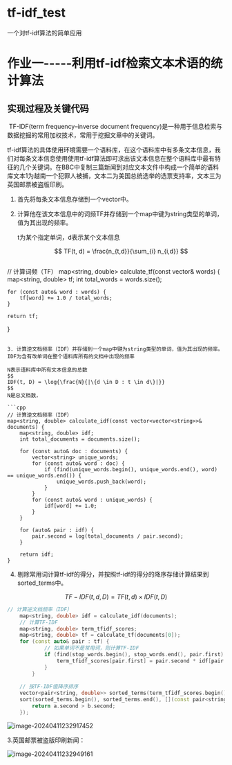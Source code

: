 # tf-idf_test
一个对tf-idf算法的简单应用
# 作业一-----利用tf-idf检索文本术语的统计算法

## 实现过程及关键代码

​	TF-IDF(term frequency–inverse document frequency)是一种用于信息检索与数据挖掘的常用加权技术，常用于挖掘文章中的关键词。

​	tf-idf算法的具体使用环境需要一个语料库，在这个语料库中有多条文本信息，我们对每条文本信息使用使用tf-idf算法即可求出该文本信息在整个语料库中最有特征的几个关键词。在BBC中复制三篇新闻到对应文本文件中构成一个简单的语料库
​	文本1为越南一个犯罪人被捕，文本二为美国总统选举的选票支持率，文本三为英国邮票被盗版印刷。

1. 首先将每条文本信息存储到一个vector中。

2. 计算他在该文本信息中的词频TF并存储到一个map中键为string类型的单词，值为其出现的频率。

   t为某个指定单词，d表示某个文本信息

   $$
   TF(t, d) = \frac{n_{t,d}}{\sum_{i} n_{i,d}}
   $$


   ```cpp
// 计算词频（TF）
map<string, double> calculate_tf(const vector<string>& words) {
    map<string, double> tf;
    int total_words = words.size();
    
    for (const auto& word : words) {
        tf[word] += 1.0 / total_words;
    }
    
    return tf;
}
   ```

3. 计算逆文档频率（IDF）并存储到一个map中键为string类型的单词，值为其出现的频率。IDF为含有改单词在整个语料库所有的文档中出现的频率

   N表示语料库中所有文本信息的总数
   $$
   IDF(t, D) = \log{\frac{N}{|\{d \in D : t \in d\}|}}
   $$
   N是总文档数，

   ```cpp
   // 计算逆文档频率（IDF）
   map<string, double> calculate_idf(const vector<vector<string>>& documents) {
       map<string, double> idf;
       int total_documents = documents.size();
       
       for (const auto& doc : documents) {
           vector<string> unique_words;
           for (const auto& word : doc) {
               if (find(unique_words.begin(), unique_words.end(), word) == unique_words.end()) {
                   unique_words.push_back(word);
               }
           }
           for (const auto& word : unique_words) {
               idf[word] += 1.0;
           }
       }
       
       for (auto& pair : idf) {
           pair.second = log(total_documents / pair.second);
       }
       
       return idf;
   }
   ```

4. 剔除常用词计算tf-idf的得分，并按照tf-idf的得分的降序存储计算结果到sorted_terms中。


$$
   TF-IDF(t, d, D) = TF(t, d) \times IDF(t, D)
$$


```cpp
// 计算逆文档频率（IDF）
    map<string, double> idf = calculate_idf(documents);
    // 计算TF-IDF
    map<string, double> term_tfidf_scores;
    map<string, double> tf = calculate_tf(documents[0]);
    for (const auto& pair : tf) {
            // 如果单词不是常用词，则计算TF-IDF
            if (find(stop_words.begin(), stop_words.end(), pair.first) == stop_words.end()) {
                term_tfidf_scores[pair.first] = pair.second * idf[pair.first];
            }
        }
        
    // 按TF-IDF值降序排序
    vector<pair<string, double>> sorted_terms(term_tfidf_scores.begin(), term_tfidf_scores.end());
    sort(sorted_terms.begin(), sorted_terms.end(), [](const pair<string, double>& a, const pair<string, double>& b) {
        return a.second > b.second;
    });
```



![image-20240411232917452](C:\Users\ASUS\AppData\Roaming\Typora\typora-user-images\image-20240411232917452.png)

3.英国邮票被盗版印刷新闻：

![image-20240411232949161](C:\Users\ASUS\AppData\Roaming\Typora\typora-user-images\image-20240411232949161.png)

